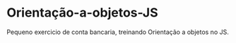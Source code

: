 # Orientação-a-objetos-JS
Pequeno exercicio de conta bancaria, treinando Orientação a objetos no JS.
